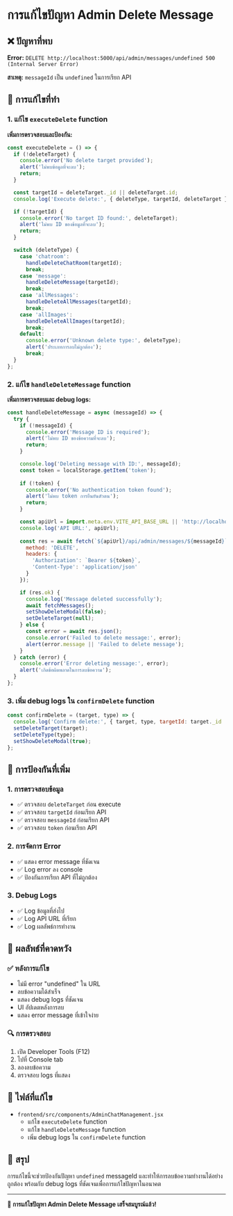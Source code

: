# การแก้ไขปัญหา Admin Delete Message

## ❌ ปัญหาที่พบ

**Error:** `DELETE http://localhost:5000/api/admin/messages/undefined 500 (Internal Server Error)`

**สาเหตุ:** `messageId` เป็น `undefined` ในการเรียก API

## 🔧 การแก้ไขที่ทำ

### 1. แก้ไข `executeDelete` function

**เพิ่มการตรวจสอบและป้องกัน:**

```javascript
const executeDelete = () => {
  if (!deleteTarget) {
    console.error('No delete target provided');
    alert('ไม่พบข้อมูลที่จะลบ');
    return;
  }

  const targetId = deleteTarget._id || deleteTarget.id;
  console.log('Execute delete:', { deleteType, targetId, deleteTarget });

  if (!targetId) {
    console.error('No target ID found:', deleteTarget);
    alert('ไม่พบ ID ของข้อมูลที่จะลบ');
    return;
  }

  switch (deleteType) {
    case 'chatroom':
      handleDeleteChatRoom(targetId);
      break;
    case 'message':
      handleDeleteMessage(targetId);
      break;
    case 'allMessages':
      handleDeleteAllMessages(targetId);
      break;
    case 'allImages':
      handleDeleteAllImages(targetId);
      break;
    default:
      console.error('Unknown delete type:', deleteType);
      alert('ประเภทการลบไม่ถูกต้อง');
      break;
  }
};
```

### 2. แก้ไข `handleDeleteMessage` function

**เพิ่มการตรวจสอบและ debug logs:**

```javascript
const handleDeleteMessage = async (messageId) => {
  try {
    if (!messageId) {
      console.error('Message ID is required');
      alert('ไม่พบ ID ของข้อความที่จะลบ');
      return;
    }

    console.log('Deleting message with ID:', messageId);
    const token = localStorage.getItem('token');
    
    if (!token) {
      console.error('No authentication token found');
      alert('ไม่พบ token การยืนยันตัวตน');
      return;
    }

    const apiUrl = import.meta.env.VITE_API_BASE_URL || 'http://localhost:5000';
    console.log('API URL:', apiUrl);
    
    const res = await fetch(`${apiUrl}/api/admin/messages/${messageId}`, {
      method: 'DELETE',
      headers: {
        'Authorization': `Bearer ${token}`,
        'Content-Type': 'application/json'
      }
    });

    if (res.ok) {
      console.log('Message deleted successfully');
      await fetchMessages();
      setShowDeleteModal(false);
      setDeleteTarget(null);
    } else {
      const error = await res.json();
      console.error('Failed to delete message:', error);
      alert(error.message || 'Failed to delete message');
    }
  } catch (error) {
    console.error('Error deleting message:', error);
    alert('เกิดข้อผิดพลาดในการลบข้อความ');
  }
};
```

### 3. เพิ่ม debug logs ใน `confirmDelete` function

```javascript
const confirmDelete = (target, type) => {
  console.log('Confirm delete:', { target, type, targetId: target._id || target.id });
  setDeleteTarget(target);
  setDeleteType(type);
  setShowDeleteModal(true);
};
```

## 🎯 การป้องกันที่เพิ่ม

### 1. การตรวจสอบข้อมูล
- ✅ ตรวจสอบ `deleteTarget` ก่อน execute
- ✅ ตรวจสอบ `targetId` ก่อนเรียก API
- ✅ ตรวจสอบ `messageId` ก่อนเรียก API
- ✅ ตรวจสอบ `token` ก่อนเรียก API

### 2. การจัดการ Error
- ✅ แสดง error message ที่ชัดเจน
- ✅ Log error ลง console
- ✅ ป้องกันการเรียก API ที่ไม่ถูกต้อง

### 3. Debug Logs
- ✅ Log ข้อมูลที่ส่งไป
- ✅ Log API URL ที่เรียก
- ✅ Log ผลลัพธ์การทำงาน

## 🚀 ผลลัพธ์ที่คาดหวัง

### ✅ หลังการแก้ไข
- ไม่มี error "undefined" ใน URL
- ลบข้อความได้สำเร็จ
- แสดง debug logs ที่ชัดเจน
- UI อัปเดตหลังการลบ
- แสดง error message ที่เข้าใจง่าย

### 🔍 การตรวจสอบ
1. เปิด Developer Tools (F12)
2. ไปที่ Console tab
3. ลองลบข้อความ
4. ตรวจสอบ logs ที่แสดง

## 📁 ไฟล์ที่แก้ไข

- `frontend/src/components/AdminChatManagement.jsx`
  - แก้ไข `executeDelete` function
  - แก้ไข `handleDeleteMessage` function
  - เพิ่ม debug logs ใน `confirmDelete` function

## 🎉 สรุป

การแก้ไขนี้จะช่วยป้องกันปัญหา `undefined` messageId และทำให้การลบข้อความทำงานได้อย่างถูกต้อง พร้อมกับ debug logs ที่ชัดเจนเพื่อการแก้ไขปัญหาในอนาคต

---

**🎉 การแก้ไขปัญหา Admin Delete Message เสร็จสมบูรณ์แล้ว!**
